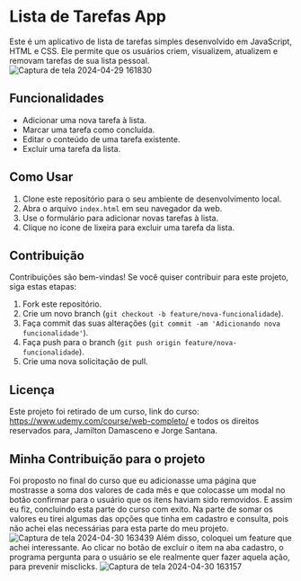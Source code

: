 # Lista de Tarefas App

Este é um aplicativo de lista de tarefas simples desenvolvido em JavaScript, HTML e CSS. Ele permite que os usuários criem, visualizem, atualizem e removam tarefas de sua lista pessoal.
![Captura de tela 2024-04-29 161830](https://github.com/ozne32/or-amentoPessoal/assets/84781872/50c8ebff-d4c9-4587-85ea-3b12a38734ac)


## Funcionalidades

- Adicionar uma nova tarefa à lista.
- Marcar uma tarefa como concluída.
- Editar o conteúdo de uma tarefa existente.
- Excluir uma tarefa da lista.

## Como Usar

1. Clone este repositório para o seu ambiente de desenvolvimento local.
2. Abra o arquivo `index.html` em seu navegador da web.
3. Use o formulário para adicionar novas tarefas à lista.
4. Clique no ícone de lixeira para excluir uma tarefa da lista.

## Contribuição

Contribuições são bem-vindas! Se você quiser contribuir para este projeto, siga estas etapas:

1. Fork este repositório.
2. Crie um novo branch (`git checkout -b feature/nova-funcionalidade`).
3. Faça commit das suas alterações (`git commit -am 'Adicionando nova funcionalidade'`).
4. Faça push para o branch (`git push origin feature/nova-funcionalidade`).
5. Crie uma nova solicitação de pull.

## Licença

Este projeto foi retirado de um curso, link do curso: https://www.udemy.com/course/web-completo/ e todos os direitos reservados para, Jamilton Damasceno e Jorge Santana.

## Minha Contribuição para o projeto
Foi proposto no final do curso que eu adicionasse uma página que mostrasse a soma dos valores de cada mês e que colocasse um modal no botão confirmar para o usuário que os itens haviam sido removidos. E assim eu fiz, concluindo esta parte do curso com exito. Na parte de somar os valores eu tirei algumas das opções que tinha em cadastro e consulta, pois não achei elas necessárias para esta parte do meu projeto.
![Captura de tela 2024-04-30 163439](https://github.com/ozne32/or-amentoPessoal/assets/84781872/16415f47-b9da-466a-9a75-13bd353dc908)
Além disso, coloquei um feature que achei interessante. Ao clicar no botão de excluir o item na aba cadastro, o programa pergunta para o usuário se ele realmente quer fazer aquela ação, para prevenir misclicks.
![Captura de tela 2024-04-30 163157](https://github.com/ozne32/or-amentoPessoal/assets/84781872/c2d1d8c4-7baf-49e6-9568-189f3dc84fc7)

